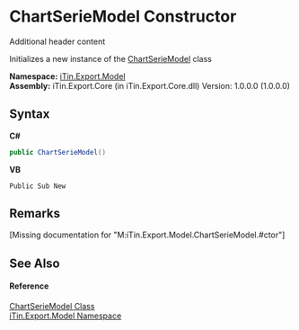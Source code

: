 # ChartSerieModel Constructor 
Additional header content 

Initializes a new instance of the <a href="2d59a018-86fd-e2a2-ce65-d001fb8d7888">ChartSerieModel</a> class

**Namespace:**&nbsp;<a href="ef57ffcc-e95e-b212-5a46-9aa6f5a3511f">iTin.Export.Model</a><br />**Assembly:**&nbsp;iTin.Export.Core (in iTin.Export.Core.dll) Version: 1.0.0.0 (1.0.0.0)

## Syntax

**C#**<br />
``` C#
public ChartSerieModel()
```

**VB**<br />
``` VB
Public Sub New
```


## Remarks
\[Missing <remarks> documentation for "M:iTin.Export.Model.ChartSerieModel.#ctor"\]

## See Also


#### Reference
<a href="2d59a018-86fd-e2a2-ce65-d001fb8d7888">ChartSerieModel Class</a><br /><a href="ef57ffcc-e95e-b212-5a46-9aa6f5a3511f">iTin.Export.Model Namespace</a><br />